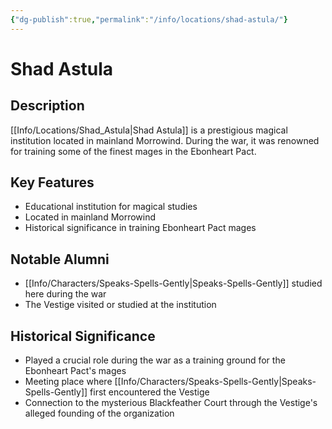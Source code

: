 ```yaml
---
{"dg-publish":true,"permalink":"/info/locations/shad-astula/"}
---
```


# Shad Astula

## Description
[[Info/Locations/Shad_Astula\|Shad Astula]] is a prestigious magical institution located in mainland Morrowind. During the war, it was renowned for training some of the finest mages in the Ebonheart Pact.

## Key Features
- Educational institution for magical studies
- Located in mainland Morrowind
- Historical significance in training Ebonheart Pact mages

## Notable Alumni
- [[Info/Characters/Speaks-Spells-Gently\|Speaks-Spells-Gently]] studied here during the war
- The Vestige visited or studied at the institution

## Historical Significance
- Played a crucial role during the war as a training ground for the Ebonheart Pact's mages
- Meeting place where [[Info/Characters/Speaks-Spells-Gently\|Speaks-Spells-Gently]] first encountered the Vestige
- Connection to the mysterious Blackfeather Court through the Vestige's alleged founding of the organization

